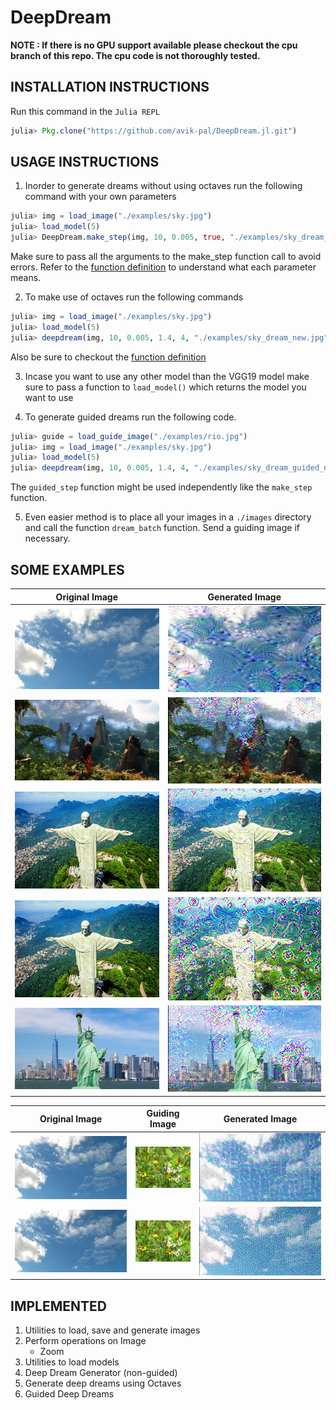 # DeepDream

**NOTE : If there is no GPU support available please checkout the cpu
branch of this repo. The cpu code is not thoroughly tested.**

## INSTALLATION INSTRUCTIONS

Run this command in the `Julia REPL`
```julia
julia> Pkg.clone("https://github.com/avik-pal/DeepDream.jl.git")
```

## USAGE INSTRUCTIONS

1. Inorder to generate dreams without using octaves run the following
   command with your own parameters
```julia
julia> img = load_image("./examples/sky.jpg")
julia> load_model(5)
julia> DeepDream.make_step(img, 10, 0.005, true, "./examples/sky_dream_new.jpg")
```
Make sure to pass all the arguments to the make_step function call to
avoid errors. Refer to the [function definition](https://github.com/avik-pal/DeepDream.jl/blob/11ef038ec6333114e521c6d6b422a4831c6bb0c8/src/dream.jl#L5) to understand what each parameter means.

2. To make use of octaves run the following commands
```julia
julia> img = load_image("./examples/sky.jpg")
julia> load_model(5)
julia> deepdream(img, 10, 0.005, 1.4, 4, "./examples/sky_dream_new.jpg")
```
Also be sure to checkout the [function definition](https://github.com/avik-pal/DeepDream.jl/blob/11ef038ec6333114e521c6d6b422a4831c6bb0c8/src/dream.jl#L27)

3. Incase you want to use any other model than the VGG19 model make sure
   to pass a function to `load_model()` which returns the model you want
   to use

4. To generate guided dreams run the following code.
```julia
julia> guide = load_guide_image("./examples/rio.jpg")
julia> img = load_image("./examples/sky.jpg")
julia> load_model(5)
julia> deepdream(img, 10, 0.005, 1.4, 4, "./examples/sky_dream_guided_new.jpg", guided = true)
```
The `guided_step` function might be used independently like the
`make_step` function.

5. Even easier method is to place all your images in a `./images`
   directory and call the function `dream_batch` function. Send a
   guiding image if necessary.

## SOME EXAMPLES
|Original Image|Generated Image|
|:---:|:---:|
|![Sky](./examples/sky.jpg)|![Deepdream on Sky](./examples/sky_dream.jpg)|
|![Game](./examples/game.jpg)|![Deepdream on Game](./examples/game_dream.jpg)|
|![Rio](./examples/rio.jpg)|![Deepdream on Rio](./examples/rio_dream.jpg)|
|![Rio](./examples/rio.jpg)|![Deepdream on Rio](./examples/rio_dream_2.jpg)|
|![Statue of Liberty](./examples/liberty.jpg)|![Deepdream on Statue of Liberty](./examples/liberty_dream.jpg)|

|Original Image|Guiding Image|Generated Image|
|:---:|:---:|:---:|
|![Sky](./examples/sky.jpg)|![Flowers](./examples/flowers.jpg)|![Sky Dream guided by Flower](./examples/sky_guided_flower.jpg)|
|![Sky](./examples/sky.jpg)|![Flowers](./examples/flowers.jpg)|![Sky Dream guided by Flower](./examples/sky_guided_flower_2.jpg)|

## IMPLEMENTED

1. Utilities to load, save and generate images
2. Perform operations on Image
    * Zoom
3. Utilities to load models
4. Deep Dream Generator (non-guided)
5. Generate deep dreams using Octaves
6. Guided Deep Dreams

